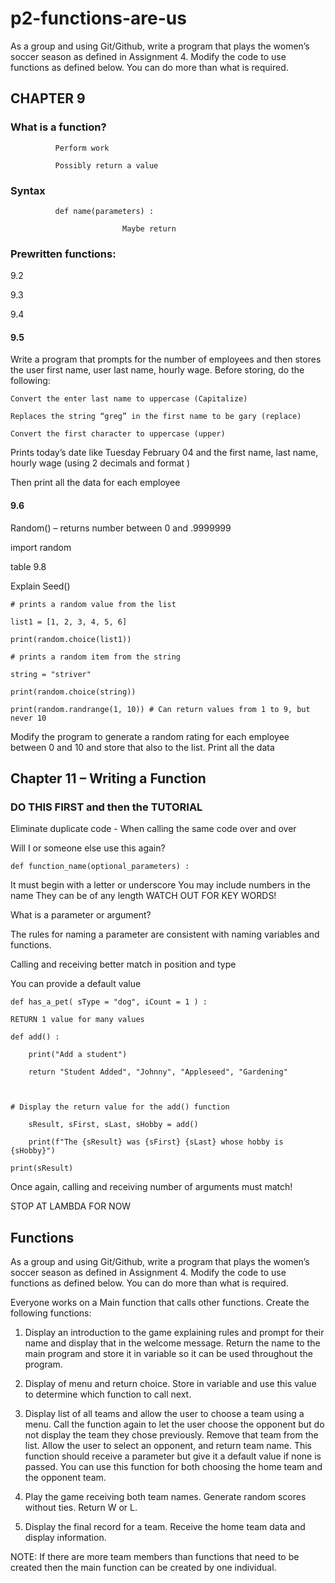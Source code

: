 # p2-functions-are-us
As a group and using Git/Github, write a program that plays the women’s soccer season as defined in Assignment 4. Modify the code to use functions as defined below. You can do more than what is required.

## CHAPTER 9

### What is a function?

              Perform work

              Possibly return a value

 

### Syntax

              def name(parameters) :

                             Maybe return

 

### Prewritten functions:

9.2

9.3

9.4

#### 9.5

Write a program that prompts for the number of employees and then stores the user first name, user last name, hourly wage. Before storing, do the following:

    Convert the enter last name to uppercase (Capitalize)

    Replaces the string “greg” in the first name to be gary (replace)

    Convert the first character to uppercase (upper)

Prints today’s date like Tuesday February 04 and the first name, last name, hourly wage (using 2 decimals and format )

Then print all the data for each employee

#### 9.6

Random() – returns number between 0 and .9999999

import random

table 9.8

Explain Seed()

 

```
# prints a random value from the list

list1 = [1, 2, 3, 4, 5, 6]

print(random.choice(list1))

# prints a random item from the string

string = "striver"

print(random.choice(string))

print(random.randrange(1, 10)) # Can return values from 1 to 9, but never 10

```



Modify the program to generate a random rating for each employee between 0 and 10 and store that also to the list. Print all the data

 

## Chapter 11 – Writing a Function

### DO THIS FIRST and then the TUTORIAL

Eliminate duplicate code - When calling the same code over and over

Will I or someone else use this again?

```def function_name(optional_parameters) :``` 

It must begin with a letter or underscore
You may include numbers in the name
They can be of any length
WATCH OUT FOR KEY WORDS!

What is a parameter or argument?

The rules for naming a parameter are consistent with naming variables and functions.

Calling and receiving better match in position and type

You can provide a default value

```
def has_a_pet( sType = "dog", iCount = 1 ) :

RETURN 1 value for many values

def add() :

    print("Add a student")

    return "Student Added", "Johnny", "Appleseed", "Gardening"

 

# Display the return value for the add() function   

    sResult, sFirst, sLast, sHobby = add()

    print(f"The {sResult} was {sFirst} {sLast} whose hobby is {sHobby}")

print(sResult)
```

Once again, calling and receiving number of arguments must match!

STOP AT LAMBDA FOR NOW

 

## Functions

As a group and using Git/Github, write a program that plays the women’s soccer season as defined in Assignment 4. Modify the code to use functions as defined below. You can do more than what is required.

Everyone works on a Main function that calls other functions. Create the following functions:

1. Display an introduction to the game explaining rules and prompt for their name and display that in the welcome message. Return the name to the main program and store it in variable so it can be used throughout the program.

2. Display of menu and return choice. Store in variable and use this value to determine which function to call next.

3. Display list of all teams and allow the user to choose a team using a menu. Call the function again to let the user choose the opponent but do not display the team they chose previously. Remove that team from the list. Allow the user to select an opponent, and return team name. This function should receive a parameter but give it a default value if none is passed. You can use this function for both choosing the home team and the opponent team.

4. Play the game receiving both team names. Generate random scores without ties. Return W or L.

5. Display the final record for a team. Receive the home team data and display information.

NOTE: If there are more team members than functions that need to be created then the main function can be created by one individual.